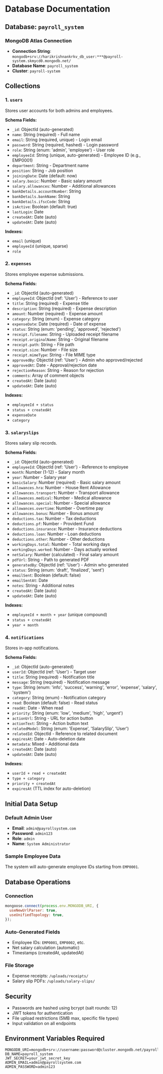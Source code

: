 # Database Documentation

## Database: `payroll_system`

### MongoDB Atlas Connection

- **Connection String**: `mongodb+srv://harikrishnankrkv_db_user:***@payroll-system.skmycd0.mongodb.net/`
- **Database Name**: `payroll_system`
- **Cluster**: `payroll-system`

## Collections

### 1. `users`

Stores user accounts for both admins and employees.

**Schema Fields:**

- `_id`: ObjectId (auto-generated)
- `name`: String (required) - Full name
- `email`: String (required, unique) - Login email
- `password`: String (required, hashed) - Login password
- `role`: String (enum: 'admin', 'employee') - User role
- `employeeId`: String (unique, auto-generated) - Employee ID (e.g., EMP0001)
- `department`: String - Department name
- `position`: String - Job position
- `joiningDate`: Date (default: now)
- `salary.basic`: Number - Basic salary amount
- `salary.allowances`: Number - Additional allowances
- `bankDetails.accountNumber`: String
- `bankDetails.bankName`: String
- `bankDetails.ifscCode`: String
- `isActive`: Boolean (default: true)
- `lastLogin`: Date
- `createdAt`: Date (auto)
- `updatedAt`: Date (auto)

**Indexes:**

- `email` (unique)
- `employeeId` (unique, sparse)
- `role`

### 2. `expenses`

Stores employee expense submissions.

**Schema Fields:**

- `_id`: ObjectId (auto-generated)
- `employeeId`: ObjectId (ref: 'User') - Reference to user
- `title`: String (required) - Expense title
- `description`: String (required) - Expense description
- `amount`: Number (required) - Expense amount
- `category`: String (enum) - Expense category
- `expenseDate`: Date (required) - Date of expense
- `status`: String (enum: 'pending', 'approved', 'rejected')
- `receipt.filename`: String - Uploaded receipt filename
- `receipt.originalName`: String - Original filename
- `receipt.path`: String - File path
- `receipt.size`: Number - File size
- `receipt.mimeType`: String - File MIME type
- `approvedBy`: ObjectId (ref: 'User') - Admin who approved/rejected
- `approvedAt`: Date - Approval/rejection date
- `rejectionReason`: String - Reason for rejection
- `comments`: Array of comment objects
- `createdAt`: Date (auto)
- `updatedAt`: Date (auto)

**Indexes:**

- `employeeId + status`
- `status + createdAt`
- `expenseDate`
- `category`

### 3. `salaryslips`

Stores salary slip records.

**Schema Fields:**

- `_id`: ObjectId (auto-generated)
- `employeeId`: ObjectId (ref: 'User') - Reference to employee
- `month`: Number (1-12) - Salary month
- `year`: Number - Salary year
- `basicSalary`: Number (required) - Basic salary amount
- `allowances.hra`: Number - House Rent Allowance
- `allowances.transport`: Number - Transport allowance
- `allowances.medical`: Number - Medical allowance
- `allowances.special`: Number - Special allowance
- `allowances.overtime`: Number - Overtime pay
- `allowances.bonus`: Number - Bonus amount
- `deductions.tax`: Number - Tax deductions
- `deductions.pf`: Number - Provident Fund
- `deductions.insurance`: Number - Insurance deductions
- `deductions.loan`: Number - Loan deductions
- `deductions.other`: Number - Other deductions
- `workingDays.total`: Number - Total working days
- `workingDays.worked`: Number - Days actually worked
- `netSalary`: Number (calculated) - Final salary amount
- `pdfUrl`: String - Path to generated PDF
- `generatedBy`: ObjectId (ref: 'User') - Admin who generated
- `status`: String (enum: 'draft', 'finalized', 'sent')
- `emailSent`: Boolean (default: false)
- `emailSentAt`: Date
- `notes`: String - Additional notes
- `createdAt`: Date (auto)
- `updatedAt`: Date (auto)

**Indexes:**

- `employeeId + month + year` (unique compound)
- `status + createdAt`
- `year + month`

### 4. `notifications`

Stores in-app notifications.

**Schema Fields:**

- `_id`: ObjectId (auto-generated)
- `userId`: ObjectId (ref: 'User') - Target user
- `title`: String (required) - Notification title
- `message`: String (required) - Notification message
- `type`: String (enum: 'info', 'success', 'warning', 'error', 'expense', 'salary', 'system')
- `category`: String (enum) - Notification category
- `read`: Boolean (default: false) - Read status
- `readAt`: Date - When read
- `priority`: String (enum: 'low', 'medium', 'high', 'urgent')
- `actionUrl`: String - URL for action button
- `actionText`: String - Action button text
- `relatedModel`: String (enum: 'Expense', 'SalarySlip', 'User')
- `relatedId`: ObjectId - Reference to related document
- `expiresAt`: Date - Auto-deletion date
- `metadata`: Mixed - Additional data
- `createdAt`: Date (auto)
- `updatedAt`: Date (auto)

**Indexes:**

- `userId + read + createdAt`
- `type + category`
- `priority + createdAt`
- `expiresAt` (TTL index for auto-deletion)

## Initial Data Setup

### Default Admin User

- **Email**: `admin@payrollsystem.com`
- **Password**: `admin123`
- **Role**: `admin`
- **Name**: `System Administrator`

### Sample Employee Data

The system will auto-generate employee IDs starting from `EMP0001`.

## Database Operations

### Connection

```javascript
mongoose.connect(process.env.MONGODB_URI, {
  useNewUrlParser: true,
  useUnifiedTopology: true,
});
```

### Auto-Generated Fields

- Employee IDs: `EMP0001`, `EMP0002`, etc.
- Net salary calculation (automatic)
- Timestamps (createdAt, updatedAt)

### File Storage

- Expense receipts: `/uploads/receipts/`
- Salary slip PDFs: `/uploads/salary-slips/`

## Security

- Passwords are hashed using bcrypt (salt rounds: 12)
- JWT tokens for authentication
- File upload restrictions (5MB max, specific file types)
- Input validation on all endpoints

## Environment Variables Required

```env
MONGODB_URI=mongodb+srv://username:password@cluster.mongodb.net/payroll_system
DB_NAME=payroll_system
JWT_SECRET=your_jwt_secret_key
ADMIN_EMAIL=admin@payrollsystem.com
ADMIN_PASSWORD=admin123
```
